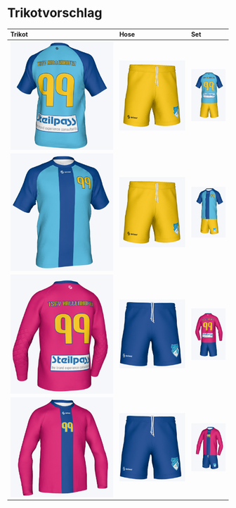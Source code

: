 # Trikotvorschlag

|Trikot|Hose|Set|
|:---|:---|:---|
|![Trikot 1](2022/Trikots/Trikot1.hinten.png "Trikot 1 blau")|![Hose 1 gelb](2022/Trikots/Hose1.gelb.png "Hose 1 gelb")|![Set 1](2022/Trikots/Gesamt1b.hinten.png "Gesamt 1")|
|![Trikot 1](2022/Trikots/Trikot1.vorne.png "Trikot 1 blau")|![Hose 1 gelb](2022/Trikots/Hose1.gelb.png "Hose 1 gelb")|![Set 1](2022/Trikots/Gesamt1b.vorne.png "Gesamt 1")|
|![Trikot 1 Torwart](2022/Trikots/Trikot1.Torwart.hinten.png "Trikot 1 pink")|![Hose 1 blau](2022/Trikots/Hose1.blau.png "Hose 1 blau")|![Set 1 Torwart](2022/Trikots/Gesamt1.Torwart.hinten.png "Gesamt 1")|
|![Trikot 1 Torwart](2022/Trikots/Trikot1.Torwart.vorne.png "Trikot 1 pink")|![Hose 1 blau](2022/Trikots/Hose1.blau.png "Hose 1 blau")|![Set 1 Torwart](2022/Trikots/Gesamt1.Torwart.vorne.png "Gesamt 1")|
